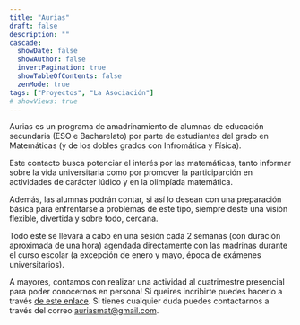 ```yaml
---
title: "Aurias"
draft: false
description: ""
cascade:
  showDate: false
  showAuthor: false
  invertPagination: true
  showTableOfContents: false
  zenMode: true
tags: ["Proyectos", "La Asociación"]
# showViews: true
---
```


Aurias es un programa de amadrinamiento de alumnas de educación secundaria (ESO e Bacharelato) por parte de estudiantes del grado en Matemáticas (y de los dobles grados con Infromática y Física).

Este contacto busca potenciar el interés por las matemáticas, tanto informar sobre la vida universitaria como por promover la participarción en actividades de carácter lúdico y en la olimpíada matemática.

Además, las alumnas podrán contar, si así lo desean con una preparación básica para enfrentarse a problemas de este tipo, siempre deste una visión flexible, divertida y sobre todo, cercana.

Todo este se llevará a cabo en una sesión cada 2 semanas (con duración aproximada de una hora) agendada directamente con las madrinas durante el curso escolar (a excepción de enero y mayo, época de exámenes universitarios).

A mayores, contamos con realizar una actividad al cuatrimestre presencial para poder conocernos en persona! Si queires incribirte puedes hacerlo a través [de este enlace](https://docs.google.com/forms/d/e/1FAIpQLScOJ_JILc9EY3Qj1GpqrBKo6_lyrdaceS93p0RzgGk0lKLMwA/viewform). Si tienes cualquier duda puedes contactarnos a través del correo auriasmat@gmail.com.